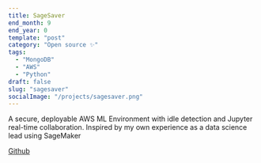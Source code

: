 ```yaml
---
title: SageSaver
end_month: 9
end_year: 0
template: "post"
category: "Open source ✨"
tags:
  - "MongoDB"
  - "AWS"
  - "Python"
draft: false
slug: "sagesaver"
socialImage: "/projects/sagesaver.png"
---
```

A secure, deployable AWS ML Environment with idle detection and Jupyter real-time collaboration. Inspired by my own experience as a data science lead using SageMaker

[Github](https://github.com/vlin02/sagesaver)